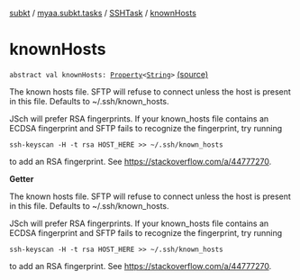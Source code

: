 [subkt](../../index.md) / [myaa.subkt.tasks](../index.md) / [SSHTask](index.md) / [knownHosts](./known-hosts.md)

# knownHosts

`abstract val knownHosts: `[`Property`](https://docs.gradle.org/current/javadoc/org/gradle/api/provider/Property.html)`<`[`String`](https://kotlinlang.org/api/latest/jvm/stdlib/kotlin/-string/index.html)`>` [(source)](https://github.com/Myaamori/SubKt/blob/0.1.10/src/main/kotlin/myaa/subkt/tasks/tasks.kt#L1920)

The known hosts file. SFTP will refuse to connect unless the host is
present in this file.
Defaults to ~/.ssh/known_hosts.

JSch will prefer RSA fingerprints. If your known_hosts file contains
an ECDSA fingerprint and SFTP fails to recognize the fingerprint,
try running

```
ssh-keyscan -H -t rsa HOST_HERE >> ~/.ssh/known_hosts
```

to add an RSA fingerprint. See https://stackoverflow.com/a/44777270.

**Getter**

The known hosts file. SFTP will refuse to connect unless the host is
present in this file.
Defaults to ~/.ssh/known_hosts.

JSch will prefer RSA fingerprints. If your known_hosts file contains
an ECDSA fingerprint and SFTP fails to recognize the fingerprint,
try running

```
ssh-keyscan -H -t rsa HOST_HERE >> ~/.ssh/known_hosts
```

to add an RSA fingerprint. See https://stackoverflow.com/a/44777270.

